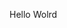 Hello Wolrd







































































































































































































































































































































































































































































































































































































































































































































































































































































































































































































































































































































































































































































































































































































































































































































































































































































































































































































































































































































































































































































































































